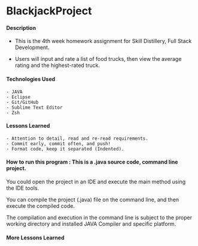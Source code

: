 # BlackjackProject

#### Description

- This is the 4th week homework assignment for Skill Distillery, Full Stack Development.


- Users will input and rate a list of food trucks, then view the average rating and the highest-rated truck.


#### Technologies Used
	- JAVA
	- Eclipse
	- Git/GitHub
	- Sublime Text Editor
	- Zsh

#### Lessons Learned
    - Attention to detail, read and re-read requirements.
	- Commit early, commit often, and push!
	- Format code, keep it separated (Indented).
	
#### How to run this program : This is a .java source code, command line project.  

You could open the project in an IDE and execute the main method using the IDE tools.

You can compile the project (.java) file on the command line, and then execute the compiled code.

The compilation and execution in the command line is subject to the proper working directory and installed JAVA Compiler and specific platform.


#### More Lessons Learned